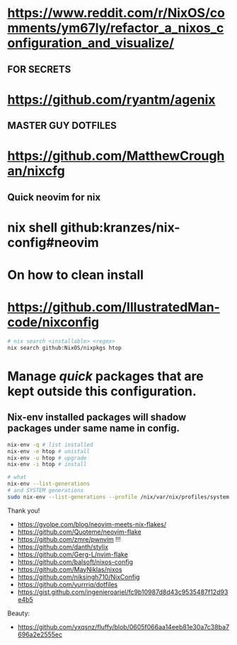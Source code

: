 # https://www.reddit.com/r/NixOS/comments/ym67ly/refactor_a_nixos_configuration_and_visualize/

## FOR SECRETS
# https://github.com/ryantm/agenix

## MASTER GUY DOTFILES
# https://github.com/MatthewCroughan/nixcfg

## Quick neovim for nix
# nix shell github:kranzes/nix-config#neovim

# On how to clean install
# https://github.com/IllustratedMan-code/nixconfig

```sh
# nix search <installable> <regex>
nix search github:NixOS/nixpkgs htop
```

# Manage _quick_ packages that are kept outside this configuration.
## Nix-env installed packages will shadow packages under same name in config.

```sh
nix-env -q # list installed
nix-env -e htop # unistall
nix-env -u htop # upgrade
nix-env -i htop # install
```

```sh
# what
nix-env --list-generations
# and SYSTEM generations
sudo nix-env --list-generations --profile /nix/var/nix/profiles/system
```

Thank you!
- https://gvolpe.com/blog/neovim-meets-nix-flakes/
- https://github.com/Quoteme/neovim-flake
- https://github.com/zmre/pwnvim !!!
- https://github.com/danth/stylix
- https://github.com/Gerg-L/nvim-flake
- https://github.com/balsoft/nixos-config
- https://github.com/MayNiklas/nixos
- https://github.com/niksingh710/NixConfig
- https://github.com/yurrriq/dotfiles
- https://gist.github.com/ingenieroariel/fc9b10987d8d43c9535487f12d93e4b5

Beauty:
- https://github.com/yxqsnz/fluffy/blob/0605f066aa14eeb81e30a7c38ba7696a2e2555ec
